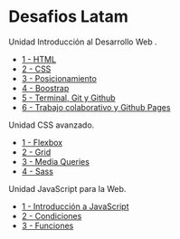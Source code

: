 # Desafios Latam

Unidad Introducción al Desarrollo Web . 
- [1 - HTML](https://facbgnto.github.io/desafiolatam2.0/1desarrolloweb/html/desafio_1/)
- [2 - CSS](https://facbgnto.github.io/desafiolatam2.0/1desarrolloweb/css/desafio_2/)
- [3 - Posicionamiento](https://facbgnto.github.io/desafiolatam2.0/1desarrolloweb/Posicionamiento/Desafio/)
- [4 - Boostrap](https://facbgnto.github.io/desafiolatam2.0/1desarrolloweb/bootstrap/desafio/)
- [5 - Terminal, Git y Github](https://facbgnto.github.io/fdsw-github/)
- [6 - Trabajo colaborativo y Github Pages](https://facbgnto.github.io/Portafolio/)

Unidad CSS avanzado. 
- [1 - Flexbox](https://facbgnto.github.io/desafiolatam2.0/2CSS/flexbox/)
- [2 - Grid](https://facbgnto.github.io/desafiolatam2.0/2CSS/Grid/)
- [3 - Media Queries](https://facbgnto.github.io/desafiolatam2.0/2CSS/mediaqueries2/)
- [4 - Sass](https://facbgnto.github.io/desafiolatam2.0/2CSS/sass/)

Unidad JavaScript para la Web. 
- [1 - Introducción a JavaScript](https://facbgnto.github.io/desafiolatam2.0/3JavaSpript/Introduccion/desafiojs/)
- [2 - Condiciones](https://facbgnto.github.io/desafiolatam2.0/3JavaSpript/2Condiciones/desafio/)
- [3 - Funciones](https://facbgnto.github.io/desafiolatam2.0/3JavaSpript/3funciones/desafio/)
